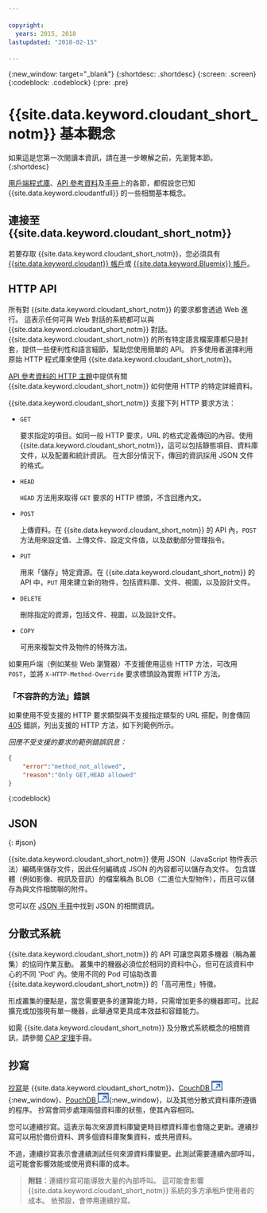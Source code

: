 ```yaml
---

copyright:
  years: 2015, 2018
lastupdated: "2018-02-15"

---
```


{:new_window: target="_blank"}
{:shortdesc: .shortdesc}
{:screen: .screen}
{:codeblock: .codeblock}
{:pre: .pre}

# {{site.data.keyword.cloudant_short_notm}} 基本觀念

如果這是您第一次閱讀本資訊，請在進一步瞭解之前，先瀏覽本節。
{:shortdesc}

[用戶端程式庫](../libraries/index.html#-client-libraries)、[API 參考資料](../api/index.html#-api-reference)及[手冊](../guides/acurl.html#authorized-curl-acurl-)上的各節，都假設您已知 {{site.data.keyword.cloudantfull}} 的一些相關基本概念。

## 連接至 {{site.data.keyword.cloudant_short_notm}}

若要存取 {{site.data.keyword.cloudant_short_notm}}，您必須具有 [{{site.data.keyword.cloudant}} 帳戶](../api/account.html)或 [{{site.data.keyword.Bluemix}} 帳戶](../offerings/bluemix.html)。

## HTTP API

所有對 {{site.data.keyword.cloudant_short_notm}} 的要求都會透過 Web 進行。
這表示任何可與 Web 對話的系統都可以與 {{site.data.keyword.cloudant_short_notm}} 對話。
{{site.data.keyword.cloudant_short_notm}} 的所有特定語言檔案庫都只是封套，提供一些便利性和語言細節，幫助您使用簡單的 API。
許多使用者選擇利用原始 HTTP 程式庫來使用 {{site.data.keyword.cloudant_short_notm}}。

[API 參考資料的 HTTP 主題](../api/http.html)中提供有關 {{site.data.keyword.cloudant_short_notm}} 如何使用 HTTP 的特定詳細資料。

{{site.data.keyword.cloudant_short_notm}} 支援下列 HTTP 要求方法：

-   `GET`

    要求指定的項目。如同一般 HTTP 要求，URL 的格式定義傳回的內容。使用 {{site.data.keyword.cloudant_short_notm}}，這可以包括靜態項目、資料庫文件，以及配置和統計資訊。
    在大部分情況下，傳回的資訊採用 JSON 文件的格式。

-   `HEAD`

    `HEAD` 方法用來取得 `GET` 要求的 HTTP 標頭，不含回應內文。

-   `POST`

    上傳資料。在 {{site.data.keyword.cloudant_short_notm}} 的 API 內，`POST` 方法用來設定值、上傳文件、設定文件值，以及啟動部分管理指令。

-   `PUT`

    用來「儲存」特定資源。在 {{site.data.keyword.cloudant_short_notm}} 的 API 中，`PUT` 用來建立新的物件，包括資料庫、文件、視圖，以及設計文件。

-   `DELETE`

    刪除指定的資源，包括文件、視圖，以及設計文件。

-   `COPY`

    可用來複製文件及物件的特殊方法。

如果用戶端（例如某些 Web 瀏覽器）不支援使用這些 HTTP 方法，可改用 `POST`，並將 `X-HTTP-Method-Override` 要求標頭設為實際 HTTP 方法。

### 「不容許的方法」錯誤

如果使用不受支援的 HTTP 要求類型與不支援指定類型的 URL 搭配，則會傳回 [405](../api/http.html#405) 錯誤，列出支援的 HTTP 方法，如下列範例所示。

_回應不受支援的要求的範例錯誤訊息：_

```json
{
    "error":"method_not_allowed",
    "reason":"Only GET,HEAD allowed"
}
```
{:codeblock}

## JSON
{: #json}

{{site.data.keyword.cloudant_short_notm}} 使用 JSON（JavaScript 物件表示法）編碼來儲存文件，因此任何編碼成 JSON 的內容都可以儲存為文件。
包含媒體（例如影像、視訊及音訊）的檔案稱為 BLOB（二進位大型物件），而且可以儲存為與文件相關聯的附件。

您可以在 [JSON 手冊](../guides/json.html)中找到 JSON 的相關資訊。

<div id="distributed"></div>

## 分散式系統

{{site.data.keyword.cloudant_short_notm}} 的 API 可讓您與眾多機器（稱為叢集）的協同作業互動。
叢集中的機器必須位於相同的資料中心，但可在該資料中心的不同 'Pod' 內。使用不同的 Pod 可協助改善 {{site.data.keyword.cloudant_short_notm}} 的「高可用性」特徵。

形成叢集的優點是，當您需要更多的運算能力時，只需增加更多的機器即可。比起擴充或加強現有單一機器，此舉通常更具成本效益和容錯能力。

如需 {{site.data.keyword.cloudant_short_notm}} 及分散式系統概念的相關資訊，請參閱 [CAP 定理](../guides/cap_theorem.html)手冊。

## 抄寫

[抄寫](../api/replication.html)是 {{site.data.keyword.cloudant_short_notm}}、[CouchDB ![外部鏈結圖示](../images/launch-glyph.svg "外部鏈結圖示")](http://couchdb.apache.org/){:new_window}、[PouchDB ![外部鏈結圖示](../images/launch-glyph.svg "外部鏈結圖示")](http://pouchdb.com/){:new_window}，以及其他分散式資料庫所遵循的程序。
抄寫會同步處理兩個資料庫的狀態，使其內容相同。

您可以連續抄寫。這表示每次來源資料庫變更時目標資料庫也會隨之更新。連續抄寫可以用於備份資料、跨多個資料庫聚集資料，或共用資料。

不過，連續抄寫表示會連續測試任何來源資料庫變更。此測試需要連續內部呼叫，這可能會影響效能或使用資料庫的成本。

>   **附註**：連續抄寫可能導致大量的內部呼叫。
    這可能會影響 {{site.data.keyword.cloudant_short_notm}} 系統的多方承租戶使用者的成本。
    依預設，會停用連續抄寫。
